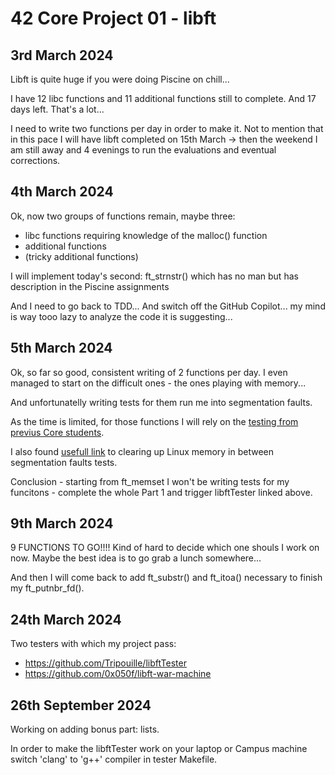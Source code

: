 # 42 Core Project 01 - libft

## 3rd March 2024
Libft is quite huge if you were doing Piscine on chill...

I have 12 libc functions and 11 additional functions still to complete. And 17 days left. That's a lot...

I need to write two functions per day in order to make it. Not to mention that in this pace I will have libft completed on 15th March -> then the weekend I am still away and 4 evenings to run the evaluations and eventual corrections.

## 4th March 2024

Ok, now two groups of functions remain, maybe three:
- libc functions requiring knowledge of the malloc() function
- additional functions
- (tricky additional functions)

I will implement today's second: ft_strnstr() which has no man but has description in the Piscine assignments

And I need to go back to TDD...
And switch off the GitHub Copilot... my mind is way tooo lazy to analyze the code it is suggesting...

## 5th March 2024
Ok, so far so good, consistent writing of 2 functions per day. I even managed to start on the difficult ones - the ones playing with memory...

And unfortunatelly writing tests for them run me into segmentation faults.

As the time is limited, for those functions I will rely on the [testing from previus Core students](https://github.com/Tripouille/libftTester).

I also found [usefull link](https://www.geeksforgeeks.org/how-to-clear-ram-memory-cache-buffer-and-swap-space-on-linux/) to clearing up Linux memory in between segmentation faults tests.

Conclusion - starting from ft_memset I won't be writing tests for my funcitons - complete the whole Part 1 and trigger libftTester linked above.

## 9th March 2024

9 FUNCTIONS TO GO!!!!
Kind of hard to decide which one shouls I work on now. Maybe the best idea is to go grab a lunch somewhere...

And then I will come back to add ft_substr() and ft_itoa() necessary to finish my ft_putnbr_fd().

## 24th March 2024
Two testers with which my project pass:
- https://github.com/Tripouille/libftTester
- https://github.com/0x050f/libft-war-machine

## 26th September 2024
Working on adding bonus part: lists.

In order to make the libftTester work on your laptop or Campus machine switch 'clang' to 'g++' compiler in tester Makefile.
